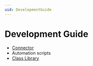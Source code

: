 ```yaml
---
uid: DevelopmentGuide
---
```


# Development Guide

- [Connector](xref:Introduction)
- Automation scripts
- [Class Library](xref:ClassLibraryIntroduction)
